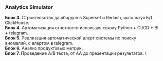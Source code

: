 ### Analytics Simulator
**Блок 3.** Строительство дашбордов в Superset и Redash, используя БД ClickHouse. \
**Блок 4.** Автоматизация отчетности используя связку Python + CI/CD + BI + telegram. \
**Блок 5.** Реализация автоматической алерт системы по поиску аномалий, с алертом в telegram. \
**Блок 6.** Анализ продуктовых метрик. \
**Блок 7.** Проведение A/B теста, от AA до презентации результатов. \
